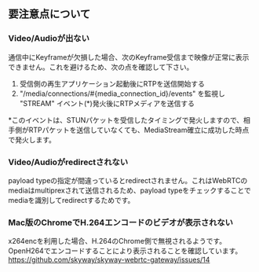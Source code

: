 ## 要注意点について

### Video/Audioが出ない

通信中にKeyframeが欠損した場合、次のKeyframe受信まで映像が正常に表示できません。これを避けるため、次の点を確認して下さい。

1. 受信側の再生アプリケーション起動後にRTPを送信開始する
2. "/media/connections/#{media_connection_id}/events" を監視し "STREAM" イベント(*)発火後にRTPメディアを送信する

*このイベントは、STUNパケットを受信したタイミングで発火しますので、相手側がRTPパケットを送信していなくても、MediaStream確立に成功した時点で発火します。

### Video/Audioがredirectされない

payload typeの指定が間違っているとredirectされません。これはWebRTCのmediaはmultiprexされて送信されるため、payload typeをチェックすることでmediaを識別してredirectするためです。

### Mac版のChromeでH.264エンコードのビデオが表示されない

x264encを利用した場合、H.264のChrome側で無視されるようです。OpenH264でエンコードすることにより表示されることを確認しています。
https://github.com/skyway/skyway-webrtc-gateway/issues/14
